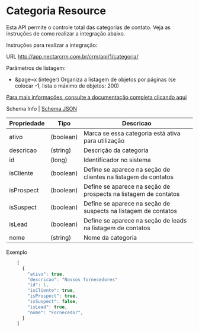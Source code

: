 # Categoria Resource

Esta API permite o controle total das categorias de contato. Veja as instruções de como realizar a integração abaixo.

Instruções para realizar a integração:

URL
http://app.nectarcrm.com.br/crm/api/1/categoria/

Parâmetros de listagem:
* &page=x (integer) Organiza a listagem de objetos por páginas (se colocar -1, lista o máximo de objetos: 200)

[Para mais informações, consulte a documentação completa clicando aqui](http://docs.nectarcrm.apiary.io)

Schema Info | [Schema JSON](schema.json)

Propriedade | Tipo | Descricao
------------ | ------------- | -------------
ativo | (boolean) | Marca se essa categoria está ativa para utilização
descricao | (string) | Descrição da categoria
id | (long) | Identificador no sistema
isCliente | (boolean) | Define se aparece na seção de clientes na listagem de contatos
isProspect | (boolean) | Define se aparece na seção de prospects na listagem de contatos
isSuspect | (boolean) | Define se aparece na seção de suspects na listagem de contatos
isLead | (boolean) | Define se aparece na seção de leads na listagem de contatos
nome | (string) | Nome da categoria

Exemplo
```js
    [
      {
        "ativo": true,
        "descricao": "Nossos fornecedores"
        "id": 1,
        "isCliente": true,
        "isProspect": true,
        "isSuspect": false,
        "isLead": true,
        "nome": "Fornecedor",
      }
    ]
```